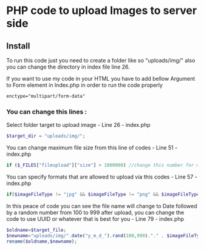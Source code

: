 
# PHP code to upload Images to server side

## Install 

To run this code just you need to create a folder like so "uploads/img/" also you can change the directory in index file line 26.

If you want to use my code in your HTML
you have to add bellow Argument to Form element in Index.php in order to run the code properly 
``` HTML
enctype="multipart/form-data"
```

### You can change this lines :

Select folder target to upload image - Line 26 - index.php
``` PHP
$target_dir = "uploads/img/";
```
You can change maximum file size from this line of codes - Line 51 - index.php
``` PHP
if ($_FILES["fileupload"]["size"] > 1000000) //change this number for maximum file size
```
You can specify formats that are allowed to upload via this codes - Line 57 - index.php
``` PHP
if($imageFileType != "jpg" && $imageFileType != "png" && $imageFileType != "jpeg" && $imageFileType != "tiff" && $imageFileType != "gif")
```
In this peace of code you can see the file name will change to Date followed by a random number from 100 to 999 after upload, you can change the code to use UUID or whatever that is best for you - Line 79 - index.php
``` PHP
$oldname=$target_file;
$newname="uploads/img/".date("y_m_d_").rand(100,999)."." . $imageFileType;
rename($oldname,$newname);
```



